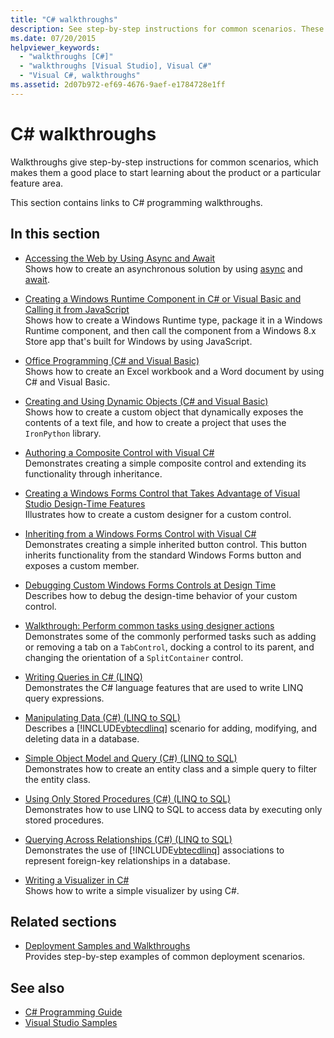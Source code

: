 ```yaml
---
title: "C# walkthroughs"
description: See step-by-step instructions for common scenarios. These C# walkthroughs are a good place to start learning about a product or particular feature area.
ms.date: 07/20/2015
helpviewer_keywords:
  - "walkthroughs [C#]"
  - "walkthroughs [Visual Studio], Visual C#"
  - "Visual C#, walkthroughs"
ms.assetid: 2d07b972-ef69-4676-9aef-e1784728e1ff
---
```

# C# walkthroughs

Walkthroughs give step-by-step instructions for common scenarios, which makes them a good place to start learning about the product or a particular feature area.

 This section contains links to C# programming walkthroughs.

## In this section

- [Accessing the Web by Using Async and Await](./programming-guide/concepts/async/walkthrough-accessing-the-web-by-using-async-and-await.md)\
  Shows how to create an asynchronous solution by using [async](./language-reference/keywords/async.md) and [await](./language-reference/operators/await.md).

- [Creating a Windows Runtime Component in C# or Visual Basic and Calling it from JavaScript](/windows/uwp/winrt-components/walkthrough-creating-a-simple-windows-runtime-component-and-calling-it-from-javascript)\
  Shows how to create a Windows Runtime type, package it in a Windows Runtime component, and then call the component from a Windows 8.x Store app that's built for Windows by using JavaScript.

- [Office Programming (C# and Visual Basic)](./programming-guide/interop/walkthrough-office-programming.md)\
  Shows how to create an Excel workbook and a Word document by using C# and Visual Basic.

- [Creating and Using Dynamic Objects (C# and Visual Basic)](./programming-guide/types/walkthrough-creating-and-using-dynamic-objects.md)\
  Shows how to create a custom object that dynamically exposes the contents of a text file, and how to create a project that uses the `IronPython` library.

- [Authoring a Composite Control with Visual C#](../framework/winforms/controls/walkthrough-authoring-a-composite-control-with-visual-csharp.md)\
  Demonstrates creating a simple composite control and extending its functionality through inheritance.

- [Creating a Windows Forms Control that Takes Advantage of Visual Studio Design-Time Features](../framework/winforms/controls/creating-a-wf-control-design-time-features.md)\
  Illustrates how to create a custom designer for a custom control.

- [Inheriting from a Windows Forms Control with Visual C#](../framework/winforms/controls/walkthrough-inheriting-from-a-windows-forms-control-with-visual-csharp.md)\
  Demonstrates creating a simple inherited button control. This button inherits functionality from the standard Windows Forms button and exposes a custom member.

- [Debugging Custom Windows Forms Controls at Design Time](../framework/winforms/controls/walkthrough-debugging-custom-windows-forms-controls-at-design-time.md)\
  Describes how to debug the design-time behavior of your custom control.

- [Walkthrough: Perform common tasks using designer actions](../framework/winforms/controls/perform-common-tasks-design-actions.md)\
  Demonstrates some of the commonly performed tasks such as adding or removing a tab on a `TabControl`, docking a control to its parent, and changing the orientation of a `SplitContainer` control.

- [Writing Queries in C# (LINQ)](./programming-guide/concepts/linq/walkthrough-writing-queries-linq.md)\
  Demonstrates the C# language features that are used to write LINQ query expressions.

- [Manipulating Data (C#) (LINQ to SQL)](../framework/data/adonet/sql/linq/walkthrough-manipulating-data-csharp.md)\
  Describes a [!INCLUDE[vbtecdlinq](~/includes/vbtecdlinq-md.md)] scenario for adding, modifying, and deleting data in a database.

- [Simple Object Model and Query (C#) (LINQ to SQL)](../framework/data/adonet/sql/linq/walkthrough-simple-object-model-and-query-csharp.md)\
  Demonstrates how to create an entity class and a simple query to filter the entity class.

- [Using Only Stored Procedures (C#) (LINQ to SQL)](../framework/data/adonet/sql/linq/walkthrough-using-only-stored-procedures-csharp.md)\
  Demonstrates how to use LINQ to SQL to access data by executing only stored procedures.

- [Querying Across Relationships (C#) (LINQ to SQL)](../framework/data/adonet/sql/linq/walkthrough-querying-across-relationships-csharp.md)\
  Demonstrates the use of [!INCLUDE[vbtecdlinq](~/includes/vbtecdlinq-md.md)] associations to represent foreign-key relationships in a database.

- [Writing a Visualizer in C#](/visualstudio/debugger/walkthrough-writing-a-visualizer-in-csharp)\
  Shows how to write a simple visualizer by using C#.

## Related sections

- [Deployment Samples and Walkthroughs](/visualstudio/deployment/clickonce-deployment-samples-and-walkthroughs)\
  Provides step-by-step examples of common deployment scenarios.

## See also

- [C# Programming Guide](./programming-guide/index.md)
- [Visual Studio Samples](/visualstudio/ide/visual-studio-ide)
